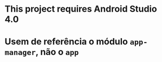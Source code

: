 # This project requires Android Studio 4.0

# Usem de referência o módulo `app-manager`, não o `app`
